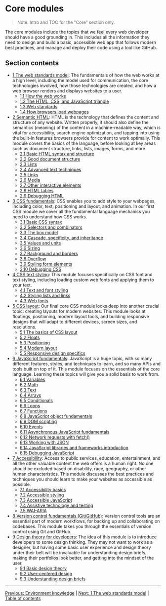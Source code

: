 # Core modules

> Note: Intro and TOC for the "Core" section only.

The core modules include the topics that we feel every web developer should have a good grounding in. This includes all the information they need to design and build a basic, accessible web app that follows modern best practices, and manage and deploy their code using a tool like GitHub.

## Section contents

- [1 The web standards model](/curriculum/2-core/1-web-standards-and-html/1-0-the-web-standards-model.md): The fundamentals of how the web works at a high level, including the model used for communication, the core technologies involved, how those technologies are created, and how a web browser renders and displays websites to a user.
  - [1.1 How the web works](/curriculum/2-core/1-web-standards-and-html/1-1-how-the-web-works.md)
  - [1.2 The HTML, CSS, and JavaScript triangle](/curriculum/2-core/1-web-standards-and-html/1-2-the-html-css-and-javascript-triangle.md)
  - [1.3 Web standards](/curriculum/2-core/1-web-standards-and-html/1-3-web-standards.md)
  - [1.4 How browsers load webpages](/curriculum/2-core/1-web-standards-and-html/1-4-how-browsers-load-webpages.md)
- [2 Semantic HTML](/curriculum/2-core/1-web-standards-and-html/2-0-semantic-html.md): HTML is the technology that defines the content and structure of any website. Written properly, it should also define the semantics (meaning) of the content in a machine-readable way, which is vital for accessibility, search engine optimization, and tapping into using the built-in features browsers provide for content to work optimally. This module covers the basics of the language, before looking at key areas such as document structure, links, lists, images, forms, and more.
  - [2.1 Basic HTML syntax and structure](/curriculum/2-core/1-web-standards-and-html/2-1-basic-html-syntax-and-structure.md)
  - [2.2 Good document structure](/curriculum/2-core/1-web-standards-and-html/2-2-good-document-structure.md)
  - [2.3 Lists](/curriculum/2-core/1-web-standards-and-html/2-3-lists.md)
  - [2.4 Advanced text techniques](/curriculum/2-core/1-web-standards-and-html/2-4-advanced-text-techniques.md)
  - [2.5 Links](/curriculum/2-core/1-web-standards-and-html/2-5-links.md)
  - [2.6 Media](/curriculum/2-core/1-web-standards-and-html/2-6-media.md)
  - [2.7 Other interactive elements](/curriculum/2-core/1-web-standards-and-html/2-7-other-interactive-elements.md)
  - [2.8 HTML tables](/curriculum/2-core/1-web-standards-and-html/2-8-html-tables.md)
  - [2.9 Debugging HTML](/curriculum/2-core/1-web-standards-and-html/2-9-debugging-html.md)
- [3 CSS fundamentals](/curriculum/2-core/2-styling/3-00-css-fundamentals.md): CSS enables you to add style to your webpages, including color, text, positioning and layout, and animation. In our first CSS module we cover all the fundamental language mechanics you need to understand how CSS works.
  - [3.1 Basic CSS syntax](/curriculum/2-core/2-styling/3-01-basic-css-syntax.md)
  - [3.2 Selectors and combinators](/curriculum/2-core/2-styling/3-02-selectors-and-combinators.md)
  - [3.3 The box model](/curriculum/2-core/2-styling/3-03-the-box-model.md)
  - [3.4 Cascade, specificity, and inheritance](/curriculum/2-core/2-styling/3-04-cascade-specificity-and-inheritance.md)
  - [3.5 Values and units](/curriculum/2-core/2-styling/3-05-values-and-units.md)
  - [3.6 Sizing](/curriculum/2-core/2-styling/3-06-sizing.md)
  - [3.7 Background and borders](/curriculum/2-core/2-styling/3-07-backgrounds-and-borders.md)
  - [3.8 Overflow](/curriculum/2-core/2-styling/3-08-overflow.md)
  - [3.9 Styling form elements](/curriculum/2-core/2-styling/3-09-styling-form-elements.md)
  - [3.10 Debugging CSS](/curriculum/2-core/2-styling/3-10-debugging-css.md)
- [4 CSS text styling](/curriculum/2-core/2-styling/4-0-css-text-styling.md): This module focuses specifically on CSS font and text styling, including loading custom web fonts and applying them to your text.
  - [4.1 Text and font styling](/curriculum/2-core/2-styling/4-1-text-and-font-styling.md)
  - [4.2 Styling lists and links](/curriculum/2-core/2-styling/4-2-styling-lists-and-links.md)
  - [4.3 Web fonts](/curriculum/2-core/2-styling/4-3-web-fonts.md)
- [5 CSS layout](/curriculum/2-core/2-styling/5-0-css-layout.md): Our final core CSS module looks deep into another crucial topic: creating layouts for modern websites. This module looks at floatings, positioning, modern layout tools, and building responsive designs that will adapt to different devices, screen sizes, and resolutions.
  - [5.1 The basics of CSS layout](/curriculum/2-core/2-styling/5-1-the-basics-of-css-layout.md)
  - [5.2 Floats](/curriculum/2-core/2-styling/5-2-floats.md)
  - [5.3 Positioning](/curriculum/2-core/2-styling/5-3-positioning.md)
  - [5.4 Modern layout](/curriculum/2-core/2-styling/5-4-modern-layout.md)
  - [5.5 Responsive design specifics](/curriculum/2-core/2-styling/5-5-responsive-design-specifics.md)
- [6 JavaScript fundamentals](/curriculum/2-core/3-scripting/6-00-javascript-fundamentals.md): JavaScript is a huge topic, with so many different features, styles, and techniques to learn, and so many APIs and tools built on top of it. This module focuses on the essentials of the core language. Learning these topics will give you a solid basis to work from.
  - [6.1 Variables](/curriculum/2-core/3-scripting/6-01-variables.md)
  - [6.2 Math](/curriculum/2-core/3-scripting/6-02-math.md)
  - [6.3 Text](/curriculum/2-core/3-scripting/6-03-text.md)
  - [6.4 Arrays](/curriculum/2-core/3-scripting/6-04-arrays.md)
  - [6.5 Conditionals](/curriculum/2-core/3-scripting/6-05-conditionals.md)
  - [6.6 Loops](/curriculum/2-core/3-scripting/6-06-loops.md)
  - [6.7 Functions](/curriculum/2-core/3-scripting/6-07-functions.md)
  - [6.8 JavaScript object fundamentals](/curriculum/2-core/3-scripting/6-08-javascript-object-fundamentals.md)
  - [6.9 DOM scripting](/curriculum/2-core/3-scripting/6-09-dom-scripting.md)
  - [6.10 Events](/curriculum/2-core/3-scripting/6-10-events.md)
  - [6.11 Asynchronous JavaScript fundamentals](/curriculum/2-core/3-scripting/6-11-asynchronous-javascript-fundamentals.md)
  - [6.12 Network requests with fetch()](/curriculum/2-core/3-scripting/6-12-network-requests-with-fetch.md)
  - [6.13 Working with JSON](/curriculum/2-core/3-scripting/6-13-working-with-json.md)
  - [6.14 JavaScript libraries and frameworks introduction](/curriculum/2-core/3-scripting/6-14-javascript-libraries-and-frameworks-introduction.md)
  - [6.15 Debugging JavaScript](/curriculum/2-core/3-scripting/6-15-debugging-javascript.md)
- [7 Accessibility](/curriculum/2-core/4-best-practices-and-essential-tooling/7-0-accessibility.md): Access to public services, education, entertainment, and all the other valuable content the web offers is a human right. No one should be excluded based on disability, race, geography, or other human characteristics. This module discusses the best practices and techniques you should learn to make your websites as accessible as possible.
  - [7.1 Accessibility basics](/curriculum/2-core/4-best-practices-and-essential-tooling/7-1-accessibility-basics.md)
  - [7.2 Accessible styling](/curriculum/2-core/4-best-practices-and-essential-tooling/7-2-accessible-styling.md)
  - [7.3 Accessible JavaScript](/curriculum/2-core/4-best-practices-and-essential-tooling/7-3-accessible-javascript.md)
  - [7.4 Assistive technology and testing](/curriculum/2-core/4-best-practices-and-essential-tooling/7-4-assistive-technology-and-testing.md)
  - [7.5 WAI-ARIA](/curriculum/2-core/4-best-practices-and-essential-tooling/7-5-wai-aria.md)
- [8 Version control fundamentals (Git/GitHub)](/curriculum/2-core/4-best-practices-and-essential-tooling/8-0-version-control-fundamentals-git-github.md): Version control tools are an essential part of modern workflows, for backing up and collaborating on codebases. This module takes you through the essentials of version control using Git and GitHub.
- [9 Design theory for developers](/curriculum/2-core/4-best-practices-and-essential-tooling/9-0-design-theory-for-developers.md): The idea of this module is to introduce developers to some design thinking. They may not want to work as a designer, but having some basic user experience and design theory under their belt will be invaluable for understanding design briefs, making their portfolios look better, and getting into the mindset of the user.
  - [9.1 Basic design theory](/curriculum/2-core/4-best-practices-and-essential-tooling/9-1-basic-design-theory.md)
  - [9.2 User-centered design](/curriculum/2-core/4-best-practices-and-essential-tooling/9-2-user-centered-design.md)
  - [9.3 Understanding design briefs](/curriculum/2-core/4-best-practices-and-essential-tooling/9-3-understanding-design-briefs.md)

---

[Previous: Environment knowledge](/curriculum/1-precursor/2-environment.md) | [Next: 1 The web standards model](/curriculum/2-core/1-web-standards-and-html/1-0-the-web-standards-model.md) | [Table of contents](/TOC.md)

